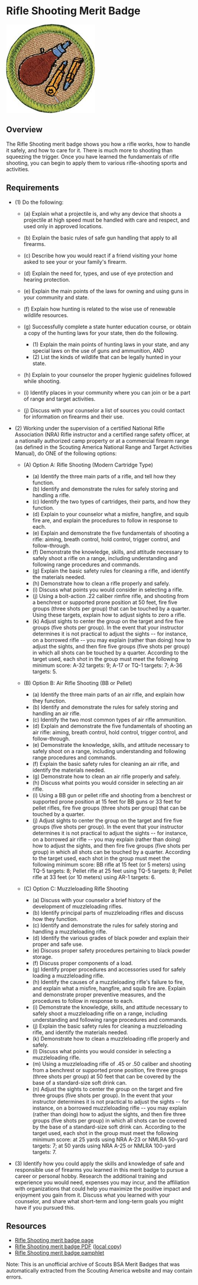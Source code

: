 

# Rifle Shooting Merit Badge

![Rifle Shooting Merit Badge](images/rifle-shooting-merit-badge.jpg)

## Overview



The Rifle Shooting merit badge shows you how a rifle works, how to handle it safely, and how to care for it. There is much more to shooting than squeezing the trigger. Once you have learned the fundamentals of rifle shooting, you can begin to apply them to various rifle-shooting sports and activities.

## Requirements

* (1) Do the following:
    * (a) Explain what a projectile is, and why any device that shoots a projectile at high speed must be handled with care and respect, and used only in approved locations.
    * (b) Explain the basic rules of safe gun handling that apply to all firearms.
    * (c) Describe how you would react if a friend visiting your home asked to see your or your family's firearm.
    * (d) Explain the need for, types, and use of eye protection and hearing protection.
    * (e) Explain the main points of the laws for owning and using guns in your community and state.
    * (f) Explain how hunting is related to the wise use of renewable wildlife resources.
    * (g) Successfully complete a state hunter education course, or obtain a copy of the hunting laws for your state, then do the following.
        * (1) Explain the main points of hunting laws in your state, and any special laws on the use of guns and ammunition, AND
        * (2) List the kinds of wildlife that can be legally hunted in your state.


    * (h) Explain to your counselor the proper hygienic guidelines followed while shooting.
    * (i) Identify places in your community where you can join or be a part of range and target activities.
    * (j) Discuss with your counselor a list of sources you could contact for information on firearms and their use.


* (2) Working under the supervision of a certified National Rifle Association (NRA) Rifle instructor and a certified range safety officer, at a nationally authorized camp property or at a commercial firearm range (as defined in the Scouting America National Range and Target Activities Manual), do ONE of the following options:
    * (A) Option A: Rifle Shooting (Modern Cartridge Type)
        * (a) Identify the three main parts of a rifle, and tell how they function.
        * (b) Identify and demonstrate the rules for safely storing and handling a rifle.
        * (c) Identify the two types of cartridges, their parts, and how they function.
        * (d) Explain to your counselor what a misfire, hangfire, and squib fire are, and explain the procedures to follow in response to each.
        * (e) Explain and demonstrate the five fundamentals of shooting a rifle: aiming, breath control, hold control, trigger control, and follow-through.
        * (f) Demonstrate the knowledge, skills, and attitude necessary to safely shoot a rifle on a range, including understanding and following range procedures and commands.
        * (g) Explain the basic safety rules for cleaning a rifle, and identify the materials needed.
        * (h) Demonstrate how to clean a rifle properly and safely.
        * (i) Discuss what points you would consider in selecting a rifle.
        * (j) Using a bolt-action .22 caliber rimfire rifle, and shooting from a benchrest or supported prone position at 50 feet, fire five groups (three shots per group) that can be touched by a quarter. Using these targets, explain how to adjust sights to zero a rifle.
        * (k) Adjust sights to center the group on the target and fire five groups (five shots per group). In the event that your instructor determines it is not practical to adjust the sights -- for instance, on a borrowed rifle -- you may explain (rather than doing) how to adjust the sights, and then fire five groups (five shots per group) in which all shots can be touched by a quarter. According to the target used, each shot in the group must meet the following minimum score: A-32 targets: 9; A-17 or TQ-1 targets: 7; A-36 targets: 5.


    * (B) Option B: Air Rifle Shooting (BB or Pellet)
        * (a) Identify the three main parts of an air rifle, and explain how they function.
        * (b) Identify and demonstrate the rules for safely storing and handling an air rifle.
        * (c) Identify the two most common types of air rifle ammunition.
        * (d) Explain and demonstrate the five fundamentals of shooting an air rifle: aiming, breath control, hold control, trigger control, and follow-through.
        * (e) Demonstrate the knowledge, skills, and attitude necessary to safely shoot on a range, including understanding and following range procedures and commands.
        * (f) Explain the basic safety rules for cleaning an air rifle, and identify the materials needed.
        * (g) Demonstrate how to clean an air rifle properly and safely.
        * (h) Discuss what points you would consider in selecting an air rifle.
        * (i) Using a BB gun or pellet rifle and shooting from a benchrest or supported prone position at 15 feet for BB guns or 33 feet for pellet rifles, fire five groups (three shots per group) that can be touched by a quarter.
        * (j) Adjust sights to center the group on the target and fire five groups (five shots per group). In the event that your instructor determines it is not practical to adjust the sights -- for instance, on a borrowed air rifle -- you may explain (rather than doing) how to adjust the sights, and then fire five groups (five shots per group) in which all shots can be touched by a quarter. According to the target used, each shot in the group must meet the following minimum score: BB rifle at 15 feet (or 5 meters) using TQ-5 targets: 8; Pellet rifle at 25 feet using TQ-5 targets: 8; Pellet rifle at 33 feet (or 10 meters) using AR-1 targets: 6.


    * (C) Option C: Muzzleloading Rifle Shooting
        * (a) Discuss with your counselor a brief history of the development of muzzleloading rifles.
        * (b) Identify principal parts of muzzleloading rifles and discuss how they function.
        * (c) Identify and demonstrate the rules for safely storing and handling a muzzleloading rifle.
        * (d) Identify the various grades of black powder and explain their proper and safe use.
        * (e) Discuss proper safety procedures pertaining to black powder storage.
        * (f) Discuss proper components of a load.
        * (g) Identify proper procedures and accessories used for safely loading a muzzleloading rifle.
        * (h) Identify the causes of a muzzleloading rifle's failure to fire, and explain what a misfire, hangfire, and squib fire are. Explain and demonstrate proper preventive measures, and the procedures to follow in response to each.
        * (i) Demonstrate the knowledge, skills, and attitude necessary to safely shoot a muzzleloading rifle on a range, including understanding and following range procedures and commands.
        * (j) Explain the basic safety rules for cleaning a muzzleloading rifle, and identify the materials needed.
        * (k) Demonstrate how to clean a muzzleloading rifle properly and safely.
        * (l) Discuss what points you would consider in selecting a muzzleloading rifle.
        * (m) Using a muzzleloading rifle of .45 or .50 caliber and shooting from a benchrest or supported prone position, fire three groups (three shots per group) at 50 feet that can be covered by the base of a standard-size soft drink can.
        * (n) Adjust the sights to center the group on the target and fire three groups (five shots per group). In the event that your instructor determines it is not practical to adjust the sights -- for instance, on a borrowed muzzleloading rifle -- you may explain (rather than doing) how to adjust the sights, and then fire three groups (five shots per group) in which all shots can be covered by the base of a standard-size soft drink can. According to the target used, each shot in the group must meet the following minimum score: at 25 yards using NRA A-23 or NMLRA 50-yard targets: 7; at 50 yards using NRA A-25 or NMLRA 100-yard targets: 7.




* (3) Identify how you could apply the skills and knowledge of safe and responsible use of firearms you learned in this merit badge to pursue a career or personal hobby.  Research the additional training and experience you would need, expenses you may incur, and the affiliation with organizations that could help you maximize the positive impact and enjoyment you gain from it.  Discuss what you learned with your counselor, and share what short-term and long-term goals you might have if you pursued this.


## Resources

- [Rifle Shooting merit badge page](https://www.scouting.org/merit-badges/rifle-shooting/)
- [Rifle Shooting merit badge PDF](https://filestore.scouting.org/filestore/Merit_Badge_ReqandRes/Rifle_Shooting.pdf) ([local copy](files/rifle-shooting-merit-badge.pdf))
- [Rifle Shooting merit badge pamphlet](None)

Note: This is an unofficial archive of Scouts BSA Merit Badges that was automatically extracted from the Scouting America website and may contain errors.